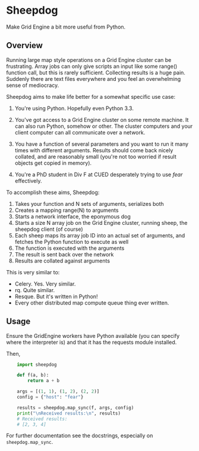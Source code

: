 # Sheepdog

Make Grid Engine a bit more useful from Python.

## Overview

Running large map style operations on a Grid Engine cluster can be frustrating.
Array jobs can only give scripts an input like some range() function call, but
this is rarely sufficient.  Collecting results is a huge pain.  Suddenly there
are text files everywhere and you feel an overwhelming sense of mediocracy.

Sheepdog aims to make life better for a somewhat specific use case:

1. You're using Python. Hopefully even Python 3.3.

2. You've got access to a Grid Engine cluster on some remote machine.  It can
   also run Python, somehow or other.  The cluster computers and your client
   computer can all communicate over a network.

3. You have a function of several parameters and you want to run it many times
   with different arguments.  Results should come back nicely collated, and are
   reasonably small (you're not too worried if result objects get copied in
   memory).

4. You're a PhD student in Div F at CUED desperately trying to use *fear*
   effectively.

To accomplish these aims, Sheepdog:

1. Takes your function and N sets of arguments, serializes both
2. Creates a mapping range(N) to arguments
3. Starts a network interface, the eponymous dog
4. Starts a size N array job on the Grid Engine cluster, running sheep, the
   sheepdog client (of course)
5. Each sheep maps its array job ID into an actual set of arguments, and
   fetches the Python function to execute as well
6. The function is executed with the arguments
7. The result is sent back over the network
8. Results are collated against arguments

This is very similar to:

* Celery. Yes. Very similar.
* rq. Quite similar.
* Resque. But it's written in Python!
* Every other distributed map compute queue thing ever written.

## Usage

Ensure the GridEngine workers have Python available (you can specify where
the interpreter is) and that it has the requests module installed.

Then,

```python
    import sheepdog

    def f(a, b):
        return a + b

    args = [(1, 1), (1, 2), (2, 2)]
    config = {"host": "fear"}

    results = sheepdog.map_sync(f, args, config)
    print("\nReceived results:\n", results)
    # Received results:
    # [2, 3, 4]
```

For further documentation see the docstrings, especially on
`sheepdog.map_sync`.
